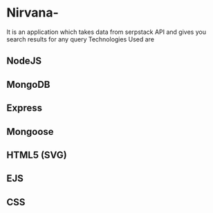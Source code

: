 # Nirvana-
It is an application which takes data from serpstack API and gives you search results for any query
Technologies Used are 

## NodeJS
## MongoDB
## Express
## Mongoose
## HTML5 (SVG)
## EJS 
## CSS
